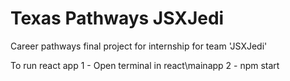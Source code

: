 # Texas Pathways JSXJedi
Career pathways final project for internship for team 'JSXJedi'

To run react app 
1 - Open terminal in react\mainapp
2 - npm start
